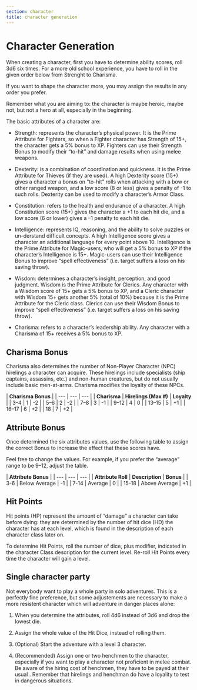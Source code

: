 ```yaml
---
section: character
title: character generation
---
```


# Character Generation

When creating a character, first you have to determine ability scores, roll 3d6 six times. For a more old school experience, you have to roll in the given order below from Strenght to Charisma. 

If you want to shape the character more, you may assign the results in any order you prefer. 

Remember what you are aiming to: the character is maybe heroic, maybe not, but not a hero at all, especially in the beginning.

The basic attributes of a character are:

- Strength: represents the character’s physical power. It is the Prime Attribute for Fighters, so when a Fighter character has Strength of 15+, the character gets a 5% bonus to XP. Fighters can use their Strength Bonus to modify their “to-hit” and damage results when using melee weapons.

- Dexterity: is a combination of coordination and quickness. It is the Prime Attribute for Thieves (if they are used). A high Dexterity score (15+) gives a character a bonus on “to-hit” rolls when attacking with a bow or other ranged weapon, and a low score (8 or less) gives a penalty of -1 to such rolls. Dexterity can be used to modify a character’s Armor Class.

- Constitution: refers to the health and endurance of a character. A high Constitution score (15+) gives the character a +1 to each hit die, and a low score (6 or lower) gives a –1 penalty to each hit die.

- Intelligence: represents IQ, reasoning, and the ability to solve puzzles or un-derstand difficult concepts. A high Intelligence score gives a character an additional language for every point above 10. Intelligence is the Prime Attribute for Magic-users, who will get a 5% bonus to XP if the character’s Intelligence is 15+. Magic-users can use their Intelligence Bonus to improve “spell effectiveness” (i.e. target suffers a loss on his saving throw).

- Wisdom: determines a character’s insight, perception, and good judgment. Wisdom is the Prime Attribute for Clerics. Any character with a Wisdom score of 15+ gets a 5% bonus to XP, and a Cleric character with Wisdom 15+ gets another 5% (total of 10%) because it is the Prime Attribute for the Cleric class. Clerics can use their Wisdom Bonus to improve “spell effectiveness” (i.e. target suffers a loss on his saving throw).

- Charisma: refers to a character’s leadership ability. Any character with a Charisma of 15+ receives a 5% bonus to XP. 

## Charisma Bonus

Charisma also determines the number of Non-Player Character (NPC) hirelings a character can acquire. These hirelings include specialists (ship captains, assassins, etc.) and non-human creatures, but do not usually include basic men-at-arms. Charisma modifies the loyalty of these NPCs.

| **Charisma Bonus** |
| --- | --- | --- |
| **Charisma** | **Hirelings (Max #)** | **Loyalty** |
| 3–4 | 1 | -2 |
| 5–6 | 2 | -2 |
| 7–8 | 3 | -1 |
| 9–12 | 4 | 0 |
| 13–15 | 5 | +1 |
| 16–17 | 6 | +2 |
| 18 | 7 | +2 |

## Attribute Bonus

Once determined the six attributes values, use the following table to assign the correct Bonus to increase the effect that these scores have.

Feel free to change the values. For example, if you prefer the “average” range to be 9–12, adjust the table.

| **Attribute Bonus** |
| --- | --- | --- |
| **Attribute Roll** | **Description** | **Bonus** |
| 3-6 | Below Average | -1  |
| 7-14 | Average | 0   |
| 15-18 | Above Average | +1  |

## Hit Points

Hit points (HP) represent the amount of “damage” a character can take before dying: they are determined by the number of hit dice (HD) the character has at each level, which is found in the description of each character class later on. 

To determine Hit Points, roll the number of dice, plus modifier, indicated in the character Class description for the current level. Re-roll Hit Points every time the character will gain a level.

## Single character party

Not everybody want to play a whole party in solo adventures. This is a perfectly fine preference, but some adjustements are necessary to make a more resistent character which will adventure in danger places alone:

1. When you determine the attributes, roll 4d6 instead of 3d6 and drop the lowest die.

2. Assign the whole value of the Hit Dice, instead of rolling them.

3. (Optional) Start the adventure with a level 3 character.

4. (Recommended) Assign one or two henchmen to the character, especially if you want to play a character not proficient in melee combat. Be aware of the hiring cost of henchmen, they have to be payed at their usual . Remember that hirelings and henchman do have a loyality to test in dangerous situations.
